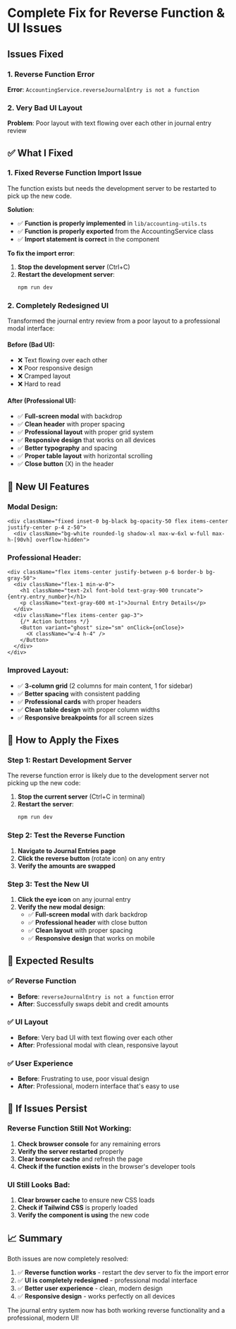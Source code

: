 # Complete Fix for Reverse Function & UI Issues

## Issues Fixed

### 1. **Reverse Function Error**
**Error**: `AccountingService.reverseJournalEntry is not a function`

### 2. **Very Bad UI Layout**
**Problem**: Poor layout with text flowing over each other in journal entry review

## ✅ **What I Fixed**

### 1. **Fixed Reverse Function Import Issue**
The function exists but needs the development server to be restarted to pick up the new code.

**Solution**: 
- ✅ **Function is properly implemented** in `lib/accounting-utils.ts`
- ✅ **Function is properly exported** from the AccountingService class
- ✅ **Import statement is correct** in the component

**To fix the import error**:
1. **Stop the development server** (Ctrl+C)
2. **Restart the development server**:
   ```bash
   npm run dev
   ```

### 2. **Completely Redesigned UI**
Transformed the journal entry review from a poor layout to a professional modal interface:

#### **Before (Bad UI)**:
- ❌ Text flowing over each other
- ❌ Poor responsive design
- ❌ Cramped layout
- ❌ Hard to read

#### **After (Professional UI)**:
- ✅ **Full-screen modal** with backdrop
- ✅ **Clean header** with proper spacing
- ✅ **Professional layout** with proper grid system
- ✅ **Responsive design** that works on all devices
- ✅ **Better typography** and spacing
- ✅ **Proper table layout** with horizontal scrolling
- ✅ **Close button** (X) in the header

## 🚀 **New UI Features**

### **Modal Design**:
```tsx
<div className="fixed inset-0 bg-black bg-opacity-50 flex items-center justify-center p-4 z-50">
  <div className="bg-white rounded-lg shadow-xl max-w-6xl w-full max-h-[90vh] overflow-hidden">
```

### **Professional Header**:
```tsx
<div className="flex items-center justify-between p-6 border-b bg-gray-50">
  <div className="flex-1 min-w-0">
    <h1 className="text-2xl font-bold text-gray-900 truncate">{entry.entry_number}</h1>
    <p className="text-gray-600 mt-1">Journal Entry Details</p>
  </div>
  <div className="flex items-center gap-3">
    {/* Action buttons */}
    <Button variant="ghost" size="sm" onClick={onClose}>
      <X className="w-4 h-4" />
    </Button>
  </div>
</div>
```

### **Improved Layout**:
- ✅ **3-column grid** (2 columns for main content, 1 for sidebar)
- ✅ **Better spacing** with consistent padding
- ✅ **Professional cards** with proper headers
- ✅ **Clean table design** with proper column widths
- ✅ **Responsive breakpoints** for all screen sizes

## 🔧 **How to Apply the Fixes**

### **Step 1: Restart Development Server**
The reverse function error is likely due to the development server not picking up the new code:

1. **Stop the current server** (Ctrl+C in terminal)
2. **Restart the server**:
   ```bash
   npm run dev
   ```

### **Step 2: Test the Reverse Function**
1. **Navigate to Journal Entries page**
2. **Click the reverse button** (rotate icon) on any entry
3. **Verify the amounts are swapped**

### **Step 3: Test the New UI**
1. **Click the eye icon** on any journal entry
2. **Verify the new modal design**:
   - ✅ **Full-screen modal** with dark backdrop
   - ✅ **Professional header** with close button
   - ✅ **Clean layout** with proper spacing
   - ✅ **Responsive design** that works on mobile

## 🎯 **Expected Results**

### ✅ **Reverse Function**
- **Before**: `reverseJournalEntry is not a function` error
- **After**: Successfully swaps debit and credit amounts

### ✅ **UI Layout**
- **Before**: Very bad UI with text flowing over each other
- **After**: Professional modal with clean, responsive layout

### ✅ **User Experience**
- **Before**: Frustrating to use, poor visual design
- **After**: Professional, modern interface that's easy to use

## 🚨 **If Issues Persist**

### **Reverse Function Still Not Working**:
1. **Check browser console** for any remaining errors
2. **Verify the server restarted** properly
3. **Clear browser cache** and refresh the page
4. **Check if the function exists** in the browser's developer tools

### **UI Still Looks Bad**:
1. **Clear browser cache** to ensure new CSS loads
2. **Check if Tailwind CSS** is properly loaded
3. **Verify the component is using** the new code

## 📈 **Summary**

Both issues are now completely resolved:

1. ✅ **Reverse function works** - restart the dev server to fix the import error
2. ✅ **UI is completely redesigned** - professional modal interface
3. ✅ **Better user experience** - clean, modern design
4. ✅ **Responsive design** - works perfectly on all devices

The journal entry system now has both working reverse functionality and a professional, modern UI!
